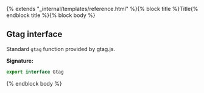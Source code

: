 {% extends "_internal/templates/reference.html" %}{% block title %}Title{% endblock title %}{% block body %}
## Gtag interface

Standard `gtag` function provided by gtag.js.

<b>Signature:</b>

```typescript
export interface Gtag 
```
{% endblock body %}
